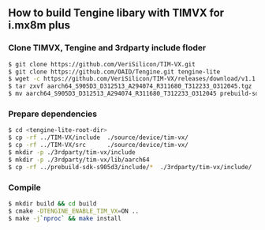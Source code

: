 ## How to build Tengine libary with TIMVX for i.mx8m plus

### Clone TIMVX, Tengine and 3rdparty include floder
``` bash
$ git clone https://github.com/VeriSilicon/TIM-VX.git
$ git clone https://github.com/OAID/Tengine.git tengine-lite
$ wget -c https://github.com/VeriSilicon/TIM-VX/releases/download/v1.1.28/aarch64_S905D3_D312513_A294074_R311680_T312233_O312045.tgz
$ tar zxvf aarch64_S905D3_D312513_A294074_R311680_T312233_O312045.tgz
$ mv aarch64_S905D3_D312513_A294074_R311680_T312233_O312045 prebuild-sdk-s905d3
```

### Prepare dependencies
``` bash
$ cd <tengine-lite-root-dir>
$ cp -rf ../TIM-VX/include  ./source/device/tim-vx/
$ cp -rf ../TIM-VX/src      ./source/device/tim-vx/
$ mkdir -p ./3rdparty/tim-vx/include
$ mkdir -p ./3rdparty/tim-vx/lib/aarch64
$ cp -rf ../prebuild-sdk-s905d3/include/*  ./3rdparty/tim-vx/include/
```

### Compile
``` bash
$ mkdir build && cd build
$ cmake -DTENGINE_ENABLE_TIM_VX=ON ..
$ make -j`nproc` && make install
```
